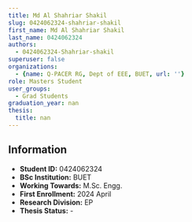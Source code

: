 ```yaml
---
title: Md Al Shahriar Shakil
slug: 0424062324-shahriar-shakil
first_name: Md Al Shahriar Shakil
last_name: 0424062324
authors:
  - 0424062324-Shahriar-shakil
superuser: false
organizations:
  - {name: Q-PACER RG, Dept of EEE, BUET, url: ''}
role: Masters Student
user_groups:
  - Grad Students
graduation_year: nan
thesis:
  title: nan
---
```


## Information
* **Student ID:** 0424062324
* **BSc Institution:** BUET
* **Working Towards:** M.Sc. Engg.
* **First Enrollment:** 2024 April
* **Research Division:** EP
* **Thesis Status:** -
